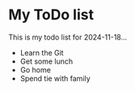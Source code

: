 # My ToDo list
This is my todo list for 2024-11-18...
- Learn the Git
- Get some lunch
- Go home
- Spend tie with family

